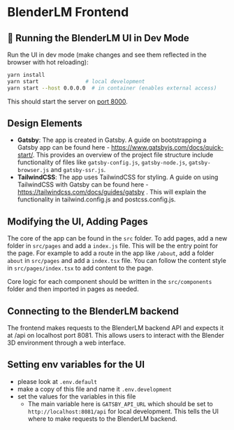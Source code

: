 # BlenderLM Frontend

## 🚀 Running the BlenderLM UI in Dev Mode

Run the UI in dev mode (make changes and see them reflected in the browser with hot reloading):

```bash
yarn install
yarn start               # local development
yarn start --host 0.0.0.0  # in container (enables external access)
```

This should start the server on [port 8000](http://localhost:8000).

## Design Elements

- **Gatsby**: The app is created in Gatsby. A guide on bootstrapping a Gatsby app can be found here - <https://www.gatsbyjs.com/docs/quick-start/>.
  This provides an overview of the project file structure include functionality of files like `gatsby-config.js`, `gatsby-node.js`, `gatsby-browser.js` and `gatsby-ssr.js`.
- **TailwindCSS**: The app uses TailwindCSS for styling. A guide on using TailwindCSS with Gatsby can be found here - <https://tailwindcss.com/docs/guides/gatsby> . This will explain the functionality in tailwind.config.js and postcss.config.js.

## Modifying the UI, Adding Pages

The core of the app can be found in the `src` folder. To add pages, add a new folder in `src/pages` and add a `index.js` file. This will be the entry point for the page. For example to add a route in the app like `/about`, add a folder `about` in `src/pages` and add a `index.tsx` file. You can follow the content style in `src/pages/index.tsx` to add content to the page.

Core logic for each component should be written in the `src/components` folder and then imported in pages as needed.

## Connecting to the BlenderLM backend

The frontend makes requests to the BlenderLM backend API and expects it at /api on localhost port 8081. This allows users to interact with the Blender 3D environment through a web interface.

## Setting env variables for the UI

- please look at `.env.default`
- make a copy of this file and name it `.env.development`
- set the values for the variables in this file
  - The main variable here is `GATSBY_API_URL` which should be set to `http://localhost:8081/api` for local development. This tells the UI where to make requests to the BlenderLM backend.

